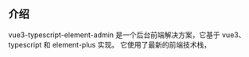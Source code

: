 ## 介绍

vue3-typescript-element-admin 是一个后台前端解决方案，它基于 vue3、typescript 和 element-plus 实现。
它使用了最新的前端技术栈，
